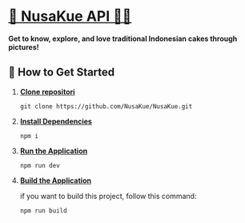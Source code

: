 # [🌟 NusaKue API 🍰🏪](#outline)
**Get to know, explore, and love traditional Indonesian cakes through pictures!**

## 🚀 How to Get Started

1. [**Clone repositori**](#outline)
    ```
    git clone https://github.com/NusaKue/NusaKue.git
    ```

2. [**Install Dependencies**](#outline)
    ```
    npm i
    ```

3. [**Run the Application**](#outline)
    ```
    npm run dev
    ```

4. [**Build the Application**](#outline)

    if you want to build this project, follow this command:
    ```
    npm run build
    ```
